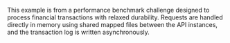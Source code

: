 This example is from a performance benchmark challenge designed to process financial transactions with relaxed durability. Requests are handled directly in memory using shared mapped files between the API instances, and the transaction log is written asynchronously.